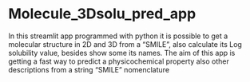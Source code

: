 # Molecule_3Dsolu_pred_app
In this streamlit app programmed with python it is possible to get a molecular structure in 2D and 3D from a “SMILE”, also calculate its Log solubility value, besides show some its names. The aim of this app is getting a fast way to predict a physicochemical property also other descriptions from a string “SMILE” nomenclature

